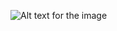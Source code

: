 ![Alt text for the image](https://miro.medium.com/v2/resize:fit:1400/1*J38nYZU7gzu-4lQmtjlSUw.jpeg)
